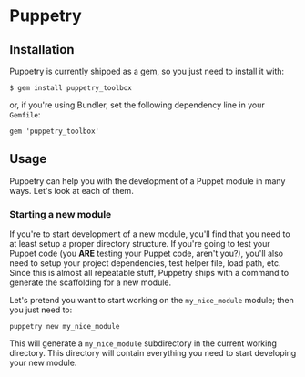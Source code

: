 # Puppetry

## Installation
Puppetry is currently shipped as a gem, so you just need to install it with:
~~~
$ gem install puppetry_toolbox
~~~
or, if you're using Bundler, set the following dependency line in your
`Gemfile`:
~~~
gem 'puppetry_toolbox'
~~~

## Usage
Puppetry can help you with the development of a Puppet module in many ways.
Let's look at each of them.

### Starting a new module
If you're to start development of a new module, you'll find that you need to
at least setup a proper directory structure. If you're going to test your
Puppet code (you **ARE** testing your Puppet code, aren't you?), you'll also
need to setup your project dependencies, test helper file, load path, etc.
Since this is almost all repeatable stuff, Puppetry ships with a command to
generate the scaffolding for a new module.

Let's pretend you want to start working on the `my_nice_module` module; then you just need to:
~~~
puppetry new my_nice_module
~~~
This will generate a `my_nice_module` subdirectory in the current working
directory. This directory will contain everything you need to start developing
your new module.
